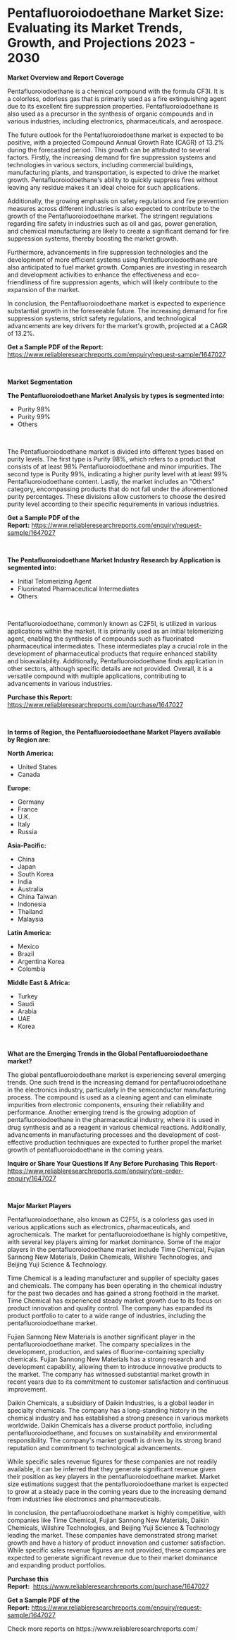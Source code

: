<p><h1>Pentafluoroiodoethane Market Size: Evaluating its Market Trends, Growth, and Projections 2023 - 2030</h1></p><p><strong>Market Overview and Report Coverage</strong></p>
<p><p>Pentafluoroiodoethane is a chemical compound with the formula CF3I. It is a colorless, odorless gas that is primarily used as a fire extinguishing agent due to its excellent fire suppression properties. Pentafluoroiodoethane is also used as a precursor in the synthesis of organic compounds and in various industries, including electronics, pharmaceuticals, and aerospace.</p><p>The future outlook for the Pentafluoroiodoethane market is expected to be positive, with a projected Compound Annual Growth Rate (CAGR) of 13.2% during the forecasted period. This growth can be attributed to several factors. Firstly, the increasing demand for fire suppression systems and technologies in various sectors, including commercial buildings, manufacturing plants, and transportation, is expected to drive the market growth. Pentafluoroiodoethane's ability to quickly suppress fires without leaving any residue makes it an ideal choice for such applications.</p><p>Additionally, the growing emphasis on safety regulations and fire prevention measures across different industries is also expected to contribute to the growth of the Pentafluoroiodoethane market. The stringent regulations regarding fire safety in industries such as oil and gas, power generation, and chemical manufacturing are likely to create a significant demand for fire suppression systems, thereby boosting the market growth.</p><p>Furthermore, advancements in fire suppression technologies and the development of more efficient systems using Pentafluoroiodoethane are also anticipated to fuel market growth. Companies are investing in research and development activities to enhance the effectiveness and eco-friendliness of fire suppression agents, which will likely contribute to the expansion of the market.</p><p>In conclusion, the Pentafluoroiodoethane market is expected to experience substantial growth in the foreseeable future. The increasing demand for fire suppression systems, strict safety regulations, and technological advancements are key drivers for the market's growth, projected at a CAGR of 13.2%.</p></p>
<p><strong>Get a Sample PDF of the Report:</strong> <a href="https://www.reliableresearchreports.com/enquiry/request-sample/1647027">https://www.reliableresearchreports.com/enquiry/request-sample/1647027</a></p>
<p>&nbsp;</p>
<p><strong>Market Segmentation</strong></p>
<p><strong>The Pentafluoroiodoethane Market Analysis by types is segmented into:</strong></p>
<p><ul><li>Purity 98%</li><li>Purity 99%</li><li>Others</li></ul></p>
<p>&nbsp;</p>
<p><p>The Pentafluoroiodoethane market is divided into different types based on purity levels. The first type is Purity 98%, which refers to a product that consists of at least 98% Pentafluoroiodoethane and minor impurities. The second type is Purity 99%, indicating a higher purity level with at least 99% Pentafluoroiodoethane content. Lastly, the market includes an "Others" category, encompassing products that do not fall under the aforementioned purity percentages. These divisions allow customers to choose the desired purity level according to their specific requirements in various industries.</p></p>
<p><strong>Get a Sample PDF of the Report:</strong>&nbsp;<a href="https://www.reliableresearchreports.com/enquiry/request-sample/1647027">https://www.reliableresearchreports.com/enquiry/request-sample/1647027</a></p>
<p>&nbsp;</p>
<p><strong>The Pentafluoroiodoethane Market Industry Research by Application is segmented into:</strong></p>
<p><ul><li>Initial Telomerizing Agent</li><li>Fluorinated Pharmaceutical Intermediates</li><li>Others</li></ul></p>
<p>&nbsp;</p>
<p><p>Pentafluoroiodoethane, commonly known as C2F5I, is utilized in various applications within the market. It is primarily used as an initial telomerizing agent, enabling the synthesis of compounds such as fluorinated pharmaceutical intermediates. These intermediates play a crucial role in the development of pharmaceutical products that require enhanced stability and bioavailability. Additionally, Pentafluoroiodoethane finds application in other sectors, although specific details are not provided. Overall, it is a versatile compound with multiple applications, contributing to advancements in various industries.</p></p>
<p><strong>Purchase this Report:</strong>&nbsp; <a href="https://www.reliableresearchreports.com/purchase/1647027">https://www.reliableresearchreports.com/purchase/1647027</a></p>
<p>&nbsp;</p>
<p><strong>In terms of Region, the Pentafluoroiodoethane Market Players available by Region are:</strong></p>
<p>
    <p> <strong> North America: </strong>
        <ul>
            <li>United States</li>
            <li>Canada</li>
        </ul>
        </p> 
    <p> <strong> Europe: </strong>
        <ul>
            <li>Germany</li>
            <li>France</li>
            <li>U.K.</li>
            <li>Italy</li>
            <li>Russia</li>
        </ul>
        </p> 
    <p> <strong> Asia-Pacific: </strong>
        <ul>
            <li>China</li>
            <li>Japan</li>
            <li>South Korea</li>
            <li>India</li>
            <li>Australia</li>
            <li>China Taiwan</li>
            <li>Indonesia</li>
            <li>Thailand</li>
            <li>Malaysia</li>
        </ul>
        </p> 
    <p> <strong> Latin America: </strong>
        <ul>
            <li>Mexico</li>
            <li>Brazil</li>
            <li>Argentina Korea</li>
            <li>Colombia</li>
        </ul>
        </p> 
    <p> <strong> Middle East & Africa: </strong>
        <ul>
            <li>Turkey</li>
            <li>Saudi</li>
            <li>Arabia</li>
            <li>UAE</li>
            <li>Korea</li>
        </ul>
    </p>
    </p>
<p>&nbsp;</p>
<p><strong>What are the Emerging Trends in the Global Pentafluoroiodoethane market?</strong></p>
<p><p>The global pentafluoroiodoethane market is experiencing several emerging trends. One such trend is the increasing demand for pentafluoroiodoethane in the electronics industry, particularly in the semiconductor manufacturing process. The compound is used as a cleaning agent and can eliminate impurities from electronic components, ensuring their reliability and performance. Another emerging trend is the growing adoption of pentafluoroiodoethane in the pharmaceutical industry, where it is used in drug synthesis and as a reagent in various chemical reactions. Additionally, advancements in manufacturing processes and the development of cost-effective production techniques are expected to further propel the market growth of pentafluoroiodoethane in the coming years.</p></p>
<p><strong>Inquire or Share Your Questions If Any Before Purchasing This Report</strong>- <a href="https://www.reliableresearchreports.com/enquiry/pre-order-enquiry/1647027">https://www.reliableresearchreports.com/enquiry/pre-order-enquiry/1647027</a></p>
<p>&nbsp;</p>
<p><strong>Major Market Players</strong></p>
<p><p>Pentafluoroiodoethane, also known as C2F5I, is a colorless gas used in various applications such as electronics, pharmaceuticals, and agrochemicals. The market for pentafluoroiodoethane is highly competitive, with several key players aiming for market dominance. Some of the major players in the pentafluoroiodoethane market include Time Chemical, Fujian Sannong New Materials, Daikin Chemicals, Wilshire Technologies, and Beijing Yuji Science & Technology.</p><p>Time Chemical is a leading manufacturer and supplier of specialty gases and chemicals. The company has been operating in the chemical industry for the past two decades and has gained a strong foothold in the market. Time Chemical has experienced steady market growth due to its focus on product innovation and quality control. The company has expanded its product portfolio to cater to a wide range of industries, including the pentafluoroiodoethane market.</p><p>Fujian Sannong New Materials is another significant player in the pentafluoroiodoethane market. The company specializes in the development, production, and sales of fluorine-containing specialty chemicals. Fujian Sannong New Materials has a strong research and development capability, allowing them to introduce innovative products to the market. The company has witnessed substantial market growth in recent years due to its commitment to customer satisfaction and continuous improvement.</p><p>Daikin Chemicals, a subsidiary of Daikin Industries, is a global leader in specialty chemicals. The company has a long-standing history in the chemical industry and has established a strong presence in various markets worldwide. Daikin Chemicals has a diverse product portfolio, including pentafluoroiodoethane, and focuses on sustainability and environmental responsibility. The company's market growth is driven by its strong brand reputation and commitment to technological advancements.</p><p>While specific sales revenue figures for these companies are not readily available, it can be inferred that they generate significant revenue given their position as key players in the pentafluoroiodoethane market. Market size estimations suggest that the pentafluoroiodoethane market is expected to grow at a steady pace in the coming years due to the increasing demand from industries like electronics and pharmaceuticals.</p><p>In conclusion, the pentafluoroiodoethane market is highly competitive, with companies like Time Chemical, Fujian Sannong New Materials, Daikin Chemicals, Wilshire Technologies, and Beijing Yuji Science & Technology leading the market. These companies have demonstrated strong market growth and have a history of product innovation and customer satisfaction. While specific sales revenue figures are not provided, these companies are expected to generate significant revenue due to their market dominance and expanding product portfolios.</p></p>
<p><strong>Purchase this Report:</strong>&nbsp;&nbsp;<a href="https://www.reliableresearchreports.com/purchase/1647027">https://www.reliableresearchreports.com/purchase/1647027</a></p>
<p></p>
<p><strong>Get a Sample PDF of the Report:</strong>&nbsp;<a href="https://www.reliableresearchreports.com/enquiry/request-sample/1647027">https://www.reliableresearchreports.com/enquiry/request-sample/1647027</a></p>
<p>Check more reports on https://www.reliableresearchreports.com/</p>